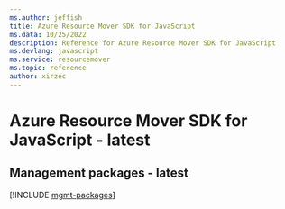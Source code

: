 ```yaml
---
ms.author: jeffish
title: Azure Resource Mover SDK for JavaScript
ms.data: 10/25/2022
description: Reference for Azure Resource Mover SDK for JavaScript
ms.devlang: javascript
ms.service: resourcemover
ms.topic: reference
author: xirzec
---
```

# Azure Resource Mover SDK for JavaScript - latest

## Management packages - latest
[!INCLUDE [mgmt-packages](resource-mover-mgmt-index.md)]